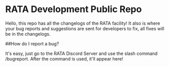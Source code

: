 # **RATA Development Public Repo**

Hello, this repo has all the changelogs of the RATA facility! It also is where your bug reports and suggestions are sent for developers to fix, all fixes will be in the changelogs.

##How do I report a bug? 

It's easy, just go to the RATA Discord Server and use the slash command /bugreport. After the command is used, it'll appear here!
